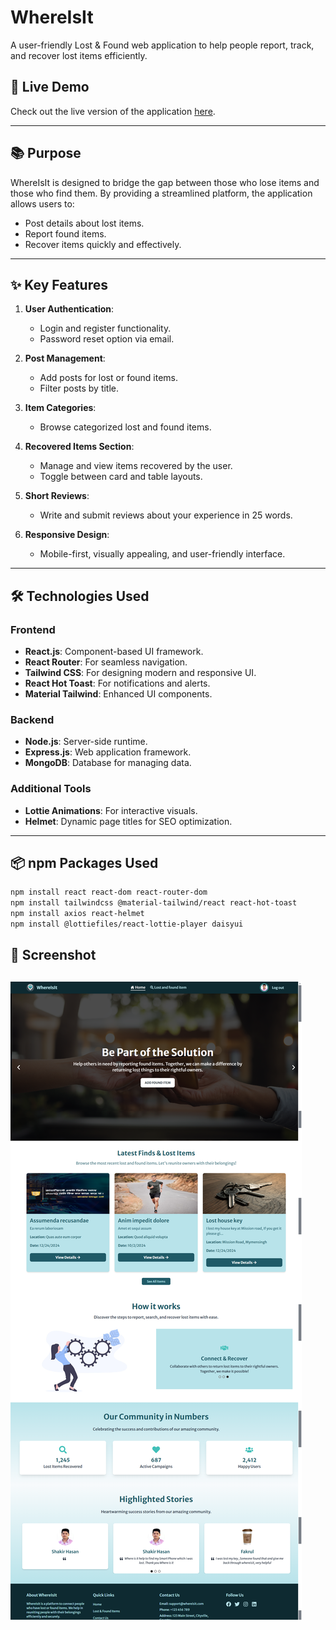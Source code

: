 # WhereIsIt

A user-friendly Lost & Found web application to help people report, track, and recover lost items efficiently.

## 🌟 Live Demo

Check out the live version of the application [here](https://whereisit-by-shakir.netlify.app).

---

## 📚 Purpose

WhereIsIt is designed to bridge the gap between those who lose items and those who find them. By providing a streamlined platform, the application allows users to:

- Post details about lost items.
- Report found items.
- Recover items quickly and effectively.

---

## ✨ Key Features

1. **User Authentication**:

   - Login and register functionality.
   - Password reset option via email.

2. **Post Management**:

   - Add posts for lost or found items.
   - Filter posts by title.

3. **Item Categories**:

   - Browse categorized lost and found items.

4. **Recovered Items Section**:

   - Manage and view items recovered by the user.
   - Toggle between card and table layouts.

5. **Short Reviews**:

   - Write and submit reviews about your experience in 25 words.

6. **Responsive Design**:
   - Mobile-first, visually appealing, and user-friendly interface.

---

## 🛠️ Technologies Used

### Frontend

- **React.js**: Component-based UI framework.
- **React Router**: For seamless navigation.
- **Tailwind CSS**: For designing modern and responsive UI.
- **React Hot Toast**: For notifications and alerts.
- **Material Tailwind**: Enhanced UI components.

### Backend

- **Node.js**: Server-side runtime.
- **Express.js**: Web application framework.
- **MongoDB**: Database for managing data.

### Additional Tools

- **Lottie Animations**: For interactive visuals.
- **Helmet**: Dynamic page titles for SEO optimization.

---

## 📦 npm Packages Used

```bash
npm install react react-dom react-router-dom
npm install tailwindcss @material-tailwind/react react-hot-toast
npm install axios react-helmet
npm install @lottiefiles/react-lottie-player daisyui
```

## 📸 Screenshot

## ![WhereIsIt](image.png)
